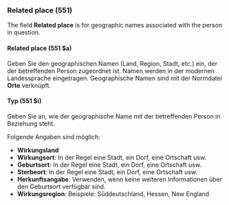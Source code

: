### Related place (551)

The field **Related place** is for geographic names associated with the person in question.

#### Related place (551 $a)

Geben Sie den geographischen Namen (Land, Region, Stadt, etc.) ein, der der betreffenden Person zugeordnet ist. Namen werden in der modernen Landessprache eingetragen. Geographische Namen sind mit der Normdatei **Orte** verknüpft.

#### Typ (551 $i)

Geben Sie an, wie der geographische Name mit der betreffenden Person in Beziehung steht.

Folgende Angaben sind möglich:

- **Wirkungsland**
- **Wirkungsort**: In der Regel eine Stadt, ein Dorf, eine Ortschaft usw.
- **Geburtsort**: In der Regel eine Stadt, ein Dorf, eine Ortschaft usw.
- **Sterbeort**: In der Regel eine Stadt, ein Dorf, eine Ortschaft usw.
- **Herkunftsangabe**: Verwenden, wenn keine weiteren Informationen über den Geburtsort verfügbar sind.
- **Wirkungsregion**: Beispiele: Süddeutschland, Hessen, New England
